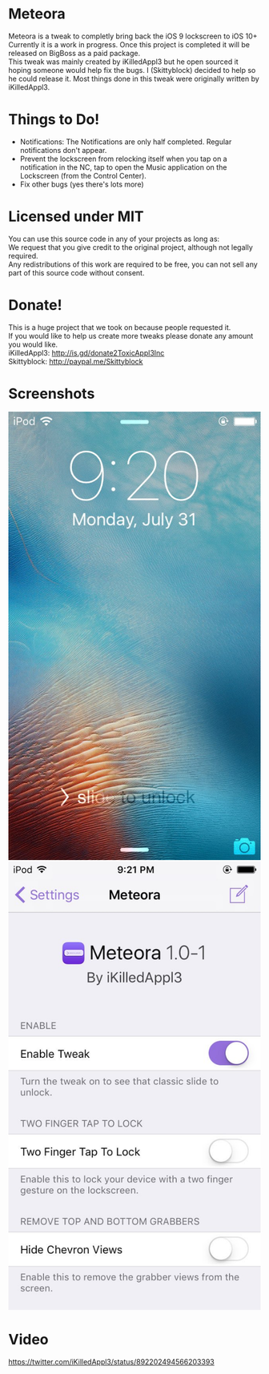# Meteora
Meteora is a tweak to completly bring back the iOS 9 lockscreen to iOS 10+    
Currently it is a work in progress. Once this project is completed it will be released on BigBoss as a paid package.    
This tweak was mainly created by iKilledAppl3 but he open sourced it hoping someone would help fix the bugs. I (Skittyblock) decided to help so he could release it. Most things done in this tweak were originally written by iKilledAppl3.    

# Things to Do!
- Notifications: The Notifications are only half completed. Regular notifications don't appear.
- Prevent the lockscreen from relocking itself when you tap on a notification in the NC, tap to open the Music application on the Lockscreen (from the Control Center).
- Fix other bugs (yes there's lots more)

# Licensed under MIT
You can use this source code in any of your projects as long as:    
We request that you give credit to the original project, although not legally required.    
Any redistributions of this work are required to be free, you can not sell any part of this source code without consent.    

# Donate!
This is a huge project that we took on because people requested it.  
If you would like to help us create more tweaks please donate any amount you would like.    
iKilledAppl3: http://is.gd/donate2ToxicAppl3Inc    
Skittyblock: http://paypal.me/Skittyblock

# Screenshots
![Screenshot](https://raw.githubusercontent.com/Skittyblock/Meteora/master/Screenshot1.jpg)
![Screenshot å2](https://raw.githubusercontent.com/Skittyblock/Meteora/master/Screenshot2.jpg)

# Video
https://twitter.com/iKilledAppl3/status/892202494566203393
